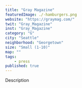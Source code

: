 ```yaml
---
title: "Gray Magazine"
featuredImage: ./-hamburgers.png
website: "https://graymag.com/"
twit: "Gray_Magazine"
inst: "Gray_Magazine"
category: "G"
city: "Seattle"
neighborhood: "Georgetown"
size: "Small (1-10)"
map: ""
tags:
    - press
published: true
---
```


Description
